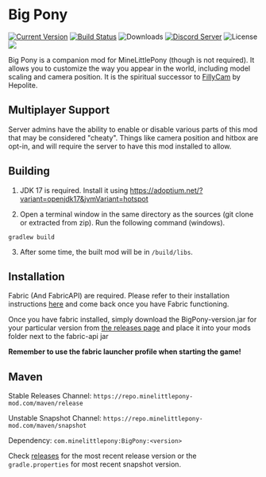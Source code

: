 # Big Pony

[![Current Version](https://img.shields.io/github/v/release/MineLittlePony/BigPony)](https://github.com/MineLittlePony/BigPony/releases/latest)
[![Build Status](https://github.com/MineLittlePony/BigPony/actions/workflows/gradle-build.yml/badge.svg)](https://github.com/MineLittlePony/BigPony/actions/workflows/gradle-build.yml)
![Downloads](https://img.shields.io/github/downloads/MineLittlePony/BigPony/total.svg?color=yellowgreen)
[![Discord Server](https://img.shields.io/discord/182490536119107584.svg?color=blueviolet)](https://discord.gg/HbJSFyu)
![License](https://img.shields.io/github/license/MineLittlePony/BigPony)
![](https://img.shields.io/badge/api-fabric-orange.svg)

Big Pony is a companion mod for MineLittlePony (though is not required). It allows you to customize the way you appear in the world, including model scaling and camera position. It is the spiritual successor to [FillyCam](https://github.com//MineLittlePony/FillyCam) by Hepolite.

## Multiplayer Support

Server admins have the ability to enable or disable various parts of this mod that may be considered "cheaty". Things like camera position and hitbox are opt-in, and will require the server to have this mod installed to allow.


## Building

1. JDK 17 is required. Install it using https://adoptium.net/?variant=openjdk17&jvmVariant=hotspot

2. Open a terminal window in the same directory as the sources (git clone or extracted from zip). Run the following command (windows).

```
gradlew build
```

3. After some time, the built mod will be in `/build/libs`.

## Installation

Fabric (And FabricAPI) are required. Please refer to their installation instructions <a href="https://fabricmc.net">here</a> and come back once you have Fabric functioning.

Once you have fabric installed, simply download the BigPony-version.jar for your particular version from [the releases page](https://github.com/MineLittlePony/BigPony/releases) and place it into your mods folder next to the fabric-api jar

**Remember to use the fabric launcher profile when starting the game!**


## Maven

Stable Releases Channel: `https://repo.minelittlepony-mod.com/maven/release`

Unstable Snapshot Channel: `https://repo.minelittlepony-mod.com/maven/snapshot`

Dependency: `com.minelittlepony:BigPony:<version>`

Check [releases](https://github.com/MineLittlePony/BigPony/releases) for the most recent release version or the `gradle.properties` for most recent snapshot version.

